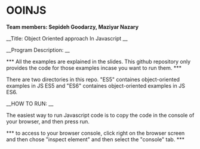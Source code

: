 # OOINJS

__Team members: Sepideh Goodarzy, Maziyar Nazary__

__Title: Object Oriented approach In Javascript __


__Program Description: __

*** All the examples are explained in the slides. This github repository only provides the code for those examples incase you want to run them. ***

There are two directories in this repo. "ES5" containes object-oriented examples in JS ES5 and "ES6" containes object-oriented examples in JS ES6.


__HOW TO RUN: __

The easiest way to run Javascript code is to copy the code in the console of your browser, and then press run.

*** to access to your browser console, click right on the browser screen and then chose "inspect element" and then select the "console" tab. ***
